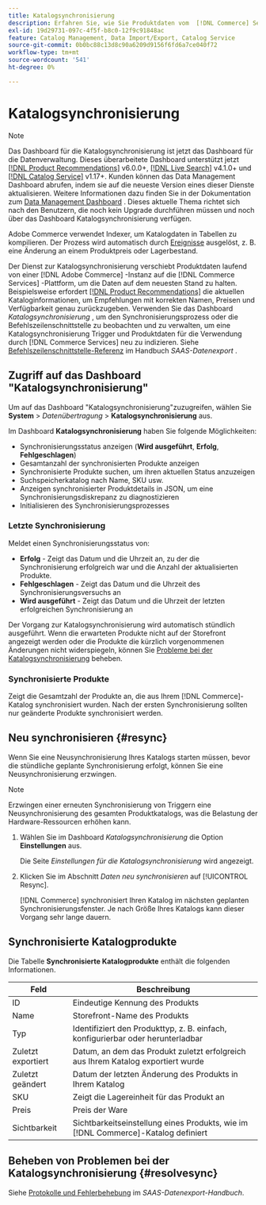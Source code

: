```yaml
---
title: Katalogsynchronisierung
description: Erfahren Sie, wie Sie Produktdaten vom  [!DNL Commerce] Server nach [!DNL Commerce Services] exportieren.
exl-id: 19d29731-097c-4f5f-b8c0-12f9c91848ac
feature: Catalog Management, Data Import/Export, Catalog Service
source-git-commit: 0b0bc88c13d8c90a6209d9156f6fd6a7ce040f72
workflow-type: tm+mt
source-wordcount: '541'
ht-degree: 0%

---
```



# Katalogsynchronisierung

>[!NOTE]
>
> Das Dashboard für die Katalogsynchronisierung ist jetzt das Dashboard für die Datenverwaltung. Dieses überarbeitete Dashboard unterstützt jetzt [[!DNL Product Recommendations]](../product-recommendations/guide-overview.md) v6.0.0+, [[!DNL Live Search]](../live-search/overview.md) v4.1.0+ und [[!DNL Catalog Service]](../catalog-service/overview.md) v1.17+. Kunden können das Data Management Dashboard abrufen, indem sie auf die neueste Version eines dieser Dienste aktualisieren. Weitere Informationen dazu finden Sie in der Dokumentation zum [Data Management Dashboard](https://experienceleague.adobe.com/docs/commerce-admin/systems/data-transfer/data-dashboard.html) . Dieses aktuelle Thema richtet sich nach den Benutzern, die noch kein Upgrade durchführen müssen und noch über das Dashboard Katalogsynchronisierung verfügen.

Adobe Commerce verwendet Indexer, um Katalogdaten in Tabellen zu kompilieren. Der Prozess wird automatisch durch [Ereignisse](https://experienceleague.adobe.com/docs/commerce-admin/systems/tools/index-management.html#events-that-trigger-full-reindexing) ausgelöst, z. B. eine Änderung an einem Produktpreis oder Lagerbestand.

Der Dienst zur Katalogsynchronisierung verschiebt Produktdaten laufend von einer [!DNL Adobe Commerce] -Instanz auf die [!DNL Commerce Services] -Plattform, um die Daten auf dem neuesten Stand zu halten. Beispielsweise erfordert [[!DNL Product Recommendations]](/help/product-recommendations/overview.md) die aktuellen Kataloginformationen, um Empfehlungen mit korrekten Namen, Preisen und Verfügbarkeit genau zurückzugeben. Verwenden Sie das Dashboard _Katalogsynchronisierung_ , um den Synchronisierungsprozess oder die Befehlszeilenschnittstelle zu beobachten und zu verwalten, um eine Katalogsynchronisierung Trigger und Produktdaten für die Verwendung durch [!DNL Commerce Services] neu zu indizieren. Siehe [Befehlszeilenschnittstelle-Referenz](../data-export/data-export-cli-commands.md) im Handbuch _SAAS-Datenexport_ .

## Zugriff auf das Dashboard &quot;Katalogsynchronisierung&quot;

Um auf das Dashboard &quot;Katalogsynchronisierung&quot;zuzugreifen, wählen Sie **System** > _Datenübertragung_ > **Katalogsynchronisierung** aus.

Im Dashboard **Katalogsynchronisierung** haben Sie folgende Möglichkeiten:

- Synchronisierungsstatus anzeigen (**Wird ausgeführt**, **Erfolg**, **Fehlgeschlagen**)
- Gesamtanzahl der synchronisierten Produkte anzeigen
- Synchronisierte Produkte suchen, um ihren aktuellen Status anzuzeigen
- Suchspeicherkatalog nach Name, SKU usw.
- Anzeigen synchronisierter Produktdetails in JSON, um eine Synchronisierungsdiskrepanz zu diagnostizieren
- Initialisieren des Synchronisierungsprozesses

### Letzte Synchronisierung

Meldet einen Synchronisierungsstatus von:

- **Erfolg** - Zeigt das Datum und die Uhrzeit an, zu der die Synchronisierung erfolgreich war und die Anzahl der aktualisierten Produkte.
- **Fehlgeschlagen** - Zeigt das Datum und die Uhrzeit des Synchronisierungsversuchs an
- **Wird ausgeführt** - Zeigt das Datum und die Uhrzeit der letzten erfolgreichen Synchronisierung an

Der Vorgang zur Katalogsynchronisierung wird automatisch stündlich ausgeführt. Wenn die erwarteten Produkte nicht auf der Storefront angezeigt werden oder die Produkte die kürzlich vorgenommenen Änderungen nicht widerspiegeln, können Sie [Probleme bei der Katalogsynchronisierung](#resolvesync) beheben.

### Synchronisierte Produkte

Zeigt die Gesamtzahl der Produkte an, die aus Ihrem [!DNL Commerce]-Katalog synchronisiert wurden. Nach der ersten Synchronisierung sollten nur geänderte Produkte synchronisiert werden.

## Neu synchronisieren {#resync}

Wenn Sie eine Neusynchronisierung Ihres Katalogs starten müssen, bevor die stündliche geplante Synchronisierung erfolgt, können Sie eine Neusynchronisierung erzwingen.

>[!NOTE]
>
> Erzwingen einer erneuten Synchronisierung von Triggern eine Neusynchronisierung des gesamten Produktkatalogs, was die Belastung der Hardware-Ressourcen erhöhen kann.

1. Wählen Sie im Dashboard _Katalogsynchronisierung_ die Option **Einstellungen** aus.

   Die Seite _Einstellungen für die Katalogsynchronisierung_ wird angezeigt.

1. Klicken Sie im Abschnitt _Daten neu synchronisieren_ auf [!UICONTROL Resync].

   [!DNL Commerce] synchronisiert Ihren Katalog im nächsten geplanten Synchronisierungsfenster. Je nach Größe Ihres Katalogs kann dieser Vorgang sehr lange dauern.

## Synchronisierte Katalogprodukte

Die Tabelle **Synchronisierte Katalogprodukte** enthält die folgenden Informationen.

| Feld | Beschreibung |
|---|---|
| ID | Eindeutige Kennung des Produkts |
| Name | Storefront-Name des Produkts |
| Typ | Identifiziert den Produkttyp, z. B. einfach, konfigurierbar oder herunterladbar |
| Zuletzt exportiert | Datum, an dem das Produkt zuletzt erfolgreich aus Ihrem Katalog exportiert wurde |
| Zuletzt geändert | Datum der letzten Änderung des Produkts in Ihrem Katalog |
| SKU | Zeigt die Lagereinheit für das Produkt an |
| Preis | Preis der Ware |
| Sichtbarkeit | Sichtbarkeitseinstellung eines Produkts, wie im [!DNL Commerce]-Katalog definiert |

## Beheben von Problemen bei der Katalogsynchronisierung {#resolvesync}

Siehe [Protokolle und Fehlerbehebung](../data-export/troubleshooting-logging.md#troubleshooting) im _SAAS-Datenexport-Handbuch_.
